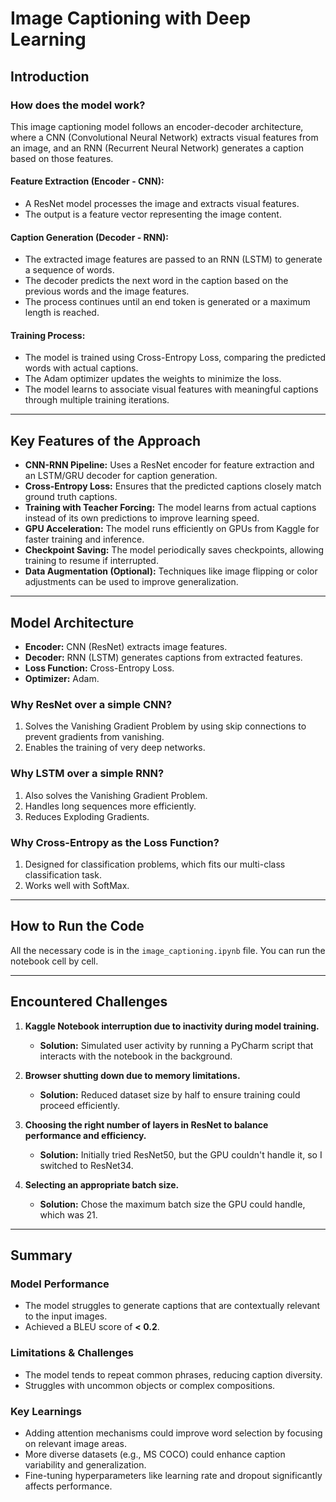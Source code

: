 # Image Captioning with Deep Learning

## Introduction

### How does the model work?
This image captioning model follows an encoder-decoder architecture, where a CNN (Convolutional Neural Network) extracts visual features from an image, and an RNN (Recurrent Neural Network) generates a caption based on those features.

#### **Feature Extraction (Encoder - CNN):**
- A ResNet model processes the image and extracts visual features.
- The output is a feature vector representing the image content.

#### **Caption Generation (Decoder - RNN):**
- The extracted image features are passed to an RNN (LSTM) to generate a sequence of words.
- The decoder predicts the next word in the caption based on the previous words and the image features.
- The process continues until an end token is generated or a maximum length is reached.

#### **Training Process:**
- The model is trained using Cross-Entropy Loss, comparing the predicted words with actual captions.
- The Adam optimizer updates the weights to minimize the loss.
- The model learns to associate visual features with meaningful captions through multiple training iterations.

---

## Key Features of the Approach

- **CNN-RNN Pipeline:** Uses a ResNet encoder for feature extraction and an LSTM/GRU decoder for caption generation.
- **Cross-Entropy Loss:** Ensures that the predicted captions closely match ground truth captions.
- **Training with Teacher Forcing:** The model learns from actual captions instead of its own predictions to improve learning speed.
- **GPU Acceleration:** The model runs efficiently on GPUs from Kaggle for faster training and inference.
- **Checkpoint Saving:** The model periodically saves checkpoints, allowing training to resume if interrupted.
- **Data Augmentation (Optional):** Techniques like image flipping or color adjustments can be used to improve generalization.

---

## Model Architecture

- **Encoder:** CNN (ResNet) extracts image features.
- **Decoder:** RNN (LSTM) generates captions from extracted features.
- **Loss Function:** Cross-Entropy Loss.
- **Optimizer:** Adam.

### **Why ResNet over a simple CNN?**
1. Solves the Vanishing Gradient Problem by using skip connections to prevent gradients from vanishing.
2. Enables the training of very deep networks.

### **Why LSTM over a simple RNN?**
1. Also solves the Vanishing Gradient Problem.
2. Handles long sequences more efficiently.
3. Reduces Exploding Gradients.

### **Why Cross-Entropy as the Loss Function?**
1. Designed for classification problems, which fits our multi-class classification task.
2. Works well with SoftMax.

---

## How to Run the Code

All the necessary code is in the `image_captioning.ipynb` file.
You can run the notebook cell by cell.

---

## Encountered Challenges

1. **Kaggle Notebook interruption due to inactivity during model training.**
   - **Solution:** Simulated user activity by running a PyCharm script that interacts with the notebook in the background.

2. **Browser shutting down due to memory limitations.**
   - **Solution:** Reduced dataset size by half to ensure training could proceed efficiently.

3. **Choosing the right number of layers in ResNet to balance performance and efficiency.**
   - **Solution:** Initially tried ResNet50, but the GPU couldn't handle it, so I switched to ResNet34.

4. **Selecting an appropriate batch size.**
   - **Solution:** Chose the maximum batch size the GPU could handle, which was 21.

---

## Summary

### **Model Performance**
- The model struggles to generate captions that are contextually relevant to the input images.
- Achieved a BLEU score of **< 0.2**.

### **Limitations & Challenges**
- The model tends to repeat common phrases, reducing caption diversity.
- Struggles with uncommon objects or complex compositions.

### **Key Learnings**
- Adding attention mechanisms could improve word selection by focusing on relevant image areas.
- More diverse datasets (e.g., MS COCO) could enhance caption variability and generalization.
- Fine-tuning hyperparameters like learning rate and dropout significantly affects performance.

